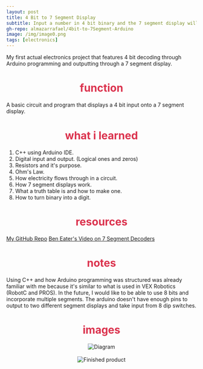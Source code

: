 ```yaml
---
layout: post
title: 4 Bit to 7 Segment Display
subtitle: Input a number in 4 bit binary and the 7 segment display will decode and output it.
gh-repo: almazarrafael/4bit-to-7Segment-Arduino
image: /img/image0.png
tags: [electronics]
---
```

My first actual electronics project that features 4 bit decoding through Arduino programming and outputting through a 7 segment display.

<h1> <center> <font color="#DB324D"> function </font> </center> </h1>

A basic circuit and program that displays a 4 bit input onto a 7 segment display.

<h1> <center> <font color="#DB324D"> what i learned </font> </center> </h1>

1. C++ using Arduino IDE.
2. Digital input and output. (Logical ones and zeros)
3. Resistors and it's purpose.
4. Ohm's Law.
5. How electricity flows through in a circuit.
6. How 7 segment displays work.
7. What a truth table is and how to make one.
8. How to turn binary into a digit.

<h1> <center> <font color="#DB324D"> resources </font> </center> </h1>

[My GitHub Repo](https://github.com/almazarrafael/4bit-to-7Segment-Arduino)
[Ben Eater's Video on 7 Segment Decoders](https://youtu.be/7zffjsXqATg)

<h1> <center> <font color="#DB324D"> notes </font> </center> </h1>

Using C++ and how Arduino programming was structured was already familiar with me because it's similar to what is used in VEX Robotics (RobotC and PROS). In the future, I would like to be able to use 8 bits and incorporate multiple segments. The arduino doesn't have enough pins to output to two different segment displays and take input from 8 dip switches.

<h1> <center> <font color="#DB324D"> images </font> </center> </h1>
<center>
<img src="https://i.ibb.co/xXFB2GS/diagram.png" alt="Diagram">
<br>
<br>
<img src="https://cdn.discordapp.com/attachments/577007309461389312/578139679916949514/image0.png" alt="Finished product">
</center>
